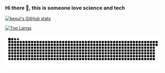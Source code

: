### Hi there 👋, this is someone love science and tech
[![kexul's GitHub stats](https://github-readme-stats.vercel.app/api?username=kexul)](https://github.com/kexul/github-readme-stats)

[![Top Langs](https://github-readme-stats.vercel.app/api/top-langs/?username=kexul&layout=compact)](https://github.com/kexul/github-readme-stats)


![](https://raw.githubusercontent.com/kexul/kexul/main/assets/github-contribution-grid-snake.svg)

